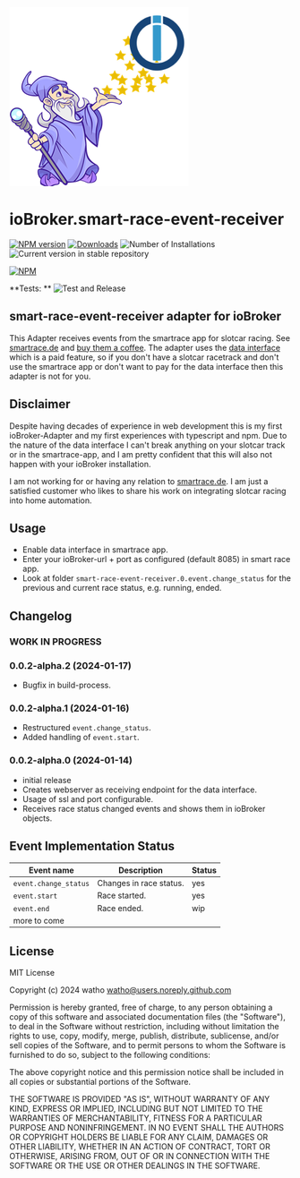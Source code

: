 ![Logo](admin/smart-race-event-receiver.png)

# ioBroker.smart-race-event-receiver

[![NPM version](https://img.shields.io/npm/v/iobroker.smart-race-event-receiver.svg)](https://www.npmjs.com/package/iobroker.smart-race-event-receiver)
[![Downloads](https://img.shields.io/npm/dm/iobroker.smart-race-event-receiver.svg)](https://www.npmjs.com/package/iobroker.smart-race-event-receiver)
![Number of Installations](https://iobroker.live/badges/smart-race-event-receiver-installed.svg)
![Current version in stable repository](https://iobroker.live/badges/smart-race-event-receiver-stable.svg)

[![NPM](https://nodei.co/npm/iobroker.smart-race-event-receiver.png?downloads=true)](https://nodei.co/npm/iobroker.smart-race-event-receiver/)

**Tests:
** ![Test and Release](https://github.com/watho/ioBroker.smart-race-event-receiver/workflows/Test%20and%20Release/badge.svg)

## smart-race-event-receiver adapter for ioBroker

This Adapter receives events from the smartrace app for slotcar racing. See [smartrace.de](https://www.smartrace.de/en/)
and [buy them a coffee](https://www.smartrace.de/en/buy-me-a-coffee/).
The adapter uses the [data interface](https://www.smartrace.de/en/the-smartrace-manual/data-interface/) which is a paid
feature, so if you don't have a slotcar racetrack and don't use the
smartrace app or don't want to pay for the data interface then this adapter is not for you.

## Disclaimer

Despite having decades of experience in web development this is my first ioBroker-Adapter and my first experiences with
typescript and npm. Due to the nature of the data interface I can't break anything on your slotcar track or in the
smartrace-app, and I am pretty confident that this will also not happen with your ioBroker installation.

I am not working for or having any relation to [smartrace.de](https://www.smartrace.de/en/). I am just a satisfied
customer who likes to share his work on integrating slotcar racing into home automation.

## Usage

- Enable data interface in smartrace app.
- Enter your ioBroker-url + port as configured (default 8085) in smart race app.
- Look at folder `smart-race-event-receiver.0.event.change_status` for the previous and current race status, e.g.
  running, ended.

## Changelog

### **WORK IN PROGRESS**

### 0.0.2-alpha.2 (2024-01-17)

* Bugfix in build-process.

### 0.0.2-alpha.1 (2024-01-16)

* Restructured `event.change_status`.
* Added handling of `event.start`.

### 0.0.2-alpha.0 (2024-01-14)

* initial release
* Creates webserver as receiving endpoint for the data interface.
* Usage of ssl and port configurable.
* Receives race status changed events and shows them in ioBroker objects.

## Event Implementation Status

| Event name            | Description             | Status |
|-----------------------|-------------------------|--------|
| `event.change_status` | Changes in race status. | yes    |
| `event.start`         | Race started.           | yes    |
| `event.end`           | Race ended.             | wip    |
| more to come          |                         |        |

## License

MIT License

Copyright (c) 2024 watho <watho@users.noreply.github.com>

Permission is hereby granted, free of charge, to any person obtaining a copy
of this software and associated documentation files (the "Software"), to deal
in the Software without restriction, including without limitation the rights
to use, copy, modify, merge, publish, distribute, sublicense, and/or sell
copies of the Software, and to permit persons to whom the Software is
furnished to do so, subject to the following conditions:

The above copyright notice and this permission notice shall be included in all
copies or substantial portions of the Software.

THE SOFTWARE IS PROVIDED "AS IS", WITHOUT WARRANTY OF ANY KIND, EXPRESS OR
IMPLIED, INCLUDING BUT NOT LIMITED TO THE WARRANTIES OF MERCHANTABILITY,
FITNESS FOR A PARTICULAR PURPOSE AND NONINFRINGEMENT. IN NO EVENT SHALL THE
AUTHORS OR COPYRIGHT HOLDERS BE LIABLE FOR ANY CLAIM, DAMAGES OR OTHER
LIABILITY, WHETHER IN AN ACTION OF CONTRACT, TORT OR OTHERWISE, ARISING FROM,
OUT OF OR IN CONNECTION WITH THE SOFTWARE OR THE USE OR OTHER DEALINGS IN THE
SOFTWARE.